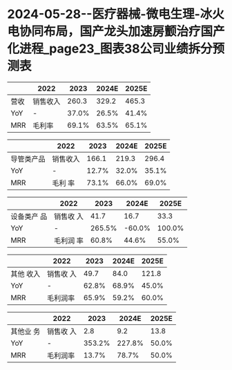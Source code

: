 # 2024-05-28--医疗器械-微电生理-冰火电协同布局，国产龙头加速房颤治疗国产化进程_page23_图表38公司业绩拆分预测表

| | 2022 | 2023 | 2024E | 2025E |
|---|---|---|---|---|
|营收 | 销售收入 | 260.3 | 329.2 | 465.3 | 664.8 |
|YoY | - | 37.0% | 26.5% | 41.4% | 42.9% |
|MRR | 毛利率 | 69.1% | 63.5% | 65.1% | 65.0% |

| | 2022 | 2023 | 2024E | 2025E |
|---|---|---|---|---|
|导管类产品 | 销售收入 | 166.1 | 219.3 | 296.4 | 417.5 |
|YoY | - | 12.7% | 32.0% | 35.1% | 40.9% |
|MRR | 毛利 率 | 73.1% | 66.0% | 69.0% | 68.8% |

| | 2022 | 2023 | 2024E | 2025E |
|---|---|---|---|---|
|设备类产 品 | 销售收 入 | 41.7 | 16.7 | 33.3 | 50.0 |
|YoY | - | 265.5% | -60.0% | 100.0% | 50.0% |
|MRR | 毛利润 率 | 60.8% | 44.6% | 55.0% | 57.0% |

| | 2022 | 2023 | 2024E | 2025E |
|---|---|---|---|---|
|其他 收入 | 销售收 入 | 49.7 | 84.0 | 121.8 | 176.6 |
|YoY | - | 62.8% | 68.9% | 45.0% | 45.0% |
|MRR | 毛利润率 | 65.9% | 59.2% | 60.0% | 60.0%

| | 2022 | 2023 | 2024E | 2025E |
|---|---|---|---|---|
|其他业 务 | 销售收 入 | 2.8 | 9.2 | 13.8 | 20.7 |
|YoY | - | 353.2% | 227.8% | 50.0% | 50.0% |
|MRR | 毛利润率 | 13.7% | 78.7% | 50.0% | 50.0%
